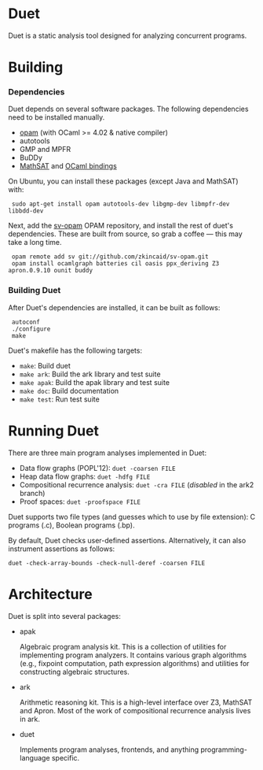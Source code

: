 Duet
====
Duet is a static analysis tool designed for analyzing concurrent programs.

Building
========

### Dependencies

Duet depends on several software packages.  The following dependencies need to be installed manually.

 + [opam](http://opam.ocaml.org) (with OCaml >= 4.02 & native compiler)
 + autotools
 + GMP and MPFR
 + BuDDy
 + [MathSAT](http://mathsat.fbk.eu) and [OCaml bindings](https://github.com/zkincaid/ocaml-mathsat)

On Ubuntu, you can install these packages (except Java and MathSAT) with:
```
 sudo apt-get install opam autotools-dev libgmp-dev libmpfr-dev libbdd-dev
```

Next, add the [sv-opam](https://github.com/zkincaid/sv-opam) OPAM repository, and install the rest of duet's dependencies.  These are built from source, so grab a coffee &mdash; this may take a long time.
```
 opam remote add sv git://github.com/zkincaid/sv-opam.git
 opam install ocamlgraph batteries cil oasis ppx_deriving Z3 apron.0.9.10 ounit buddy
```

### Building Duet

After Duet's dependencies are installed, it can be built as follows:
```
 autoconf
 ./configure
 make
```

Duet's makefile has the following targets:
 + `make`: Build duet
 + `make ark`: Build the ark library and test suite
 + `make apak`: Build the apak library and test suite
 + `make doc`: Build documentation
 + `make test`: Run test suite

Running Duet
============

There are three main program analyses implemented in Duet:

* Data flow graphs (POPL'12): `duet -coarsen FILE`
* Heap data flow graphs: `duet -hdfg FILE`
* Compositional recurrence analysis: `duet -cra FILE` (*disabled* in the ark2 branch)
* Proof spaces: `duet -proofspace FILE`

Duet supports two file types (and guesses which to use by file extension): C programs (.c), Boolean programs (.bp).

By default, Duet checks user-defined assertions. Alternatively, it can also instrument assertions as follows:

    duet -check-array-bounds -check-null-deref -coarsen FILE


Architecture
============
Duet is split into several packages:

* apak

  Algebraic program analysis kit.  This is a collection of utilities for implementing program analyzers.  It contains various graph algorithms (e.g., fixpoint computation, path expression algorithms) and utilities for constructing algebraic structures.

* ark 

  Arithmetic reasoning kit.  This is a high-level interface over Z3, MathSAT and Apron.  Most of the work of compositional recurrence analysis lives in ark.

* duet

  Implements program analyses, frontends, and anything programming-language specific.
